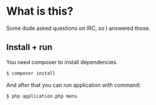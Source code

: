 # What is this?

Some dude asked questions on IRC, so I answered those.

## Install + run
You need composer to install dependencies.
```bash
$ composer install
```

And after that you can run application with command:
```bash
$ php application.php menu
```
